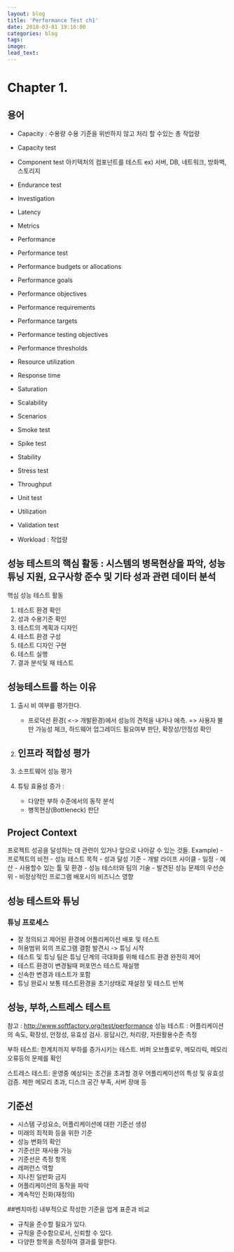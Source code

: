 ```yaml
---
layout: blog
title: 'Performance Test ch1'
date: 2018-03-01 19:16:00
categories: blog
tags: 
image: 
lead_text: 
---
```



# Chapter 1. 

## 용어
- Capacity : 수용량
수용 기준을 위반하지 않고 처리 할 수있는 총 작업량
- Capacity test

- Component test
아키텍처의 컴포넌트를 테스트 
ex) 서버, DB, 네트워크, 방화벽, 스토리지

- Endurance test
- Investigation
- Latency
- Metrics
- Performance
- Performance test
- Performance budgets or allocations
- Performance goals
- Performance objectives
- Performance requirements
- Performance targets
- Performance testing objectives
- Performance thresholds
- Resource utilization
- Response time
- Saturation
- Scalability
- Scenarios
- Smoke test
- Spike test
- Stability
- Stress test
- Throughput
- Unit test
- Utilization
- Validation test
- Workload : 작업량




## 성능 테스트의 핵심 활동 : 시스템의 병목현상을 파악, 성능튜닝 지원, 요구사항 준수 및 기타 성과 관련 데이터 분석

핵심 성능 테스트 활동
1. 테스트 환경 확인
2. 성과 수용기준 확인
3. 테스트의 계획과 디자인
4. 테스트 환경 구성
5. 테스트 디자인 구현
6. 테스트 실행
7. 결과 분석및 재 테스트


## 성능테스트를 하는 이유
1. 출시 비 여부를 평가한다.
    - 프로덕션 환경( <-> 개발환경)에서 성능의 견적을 내거나 에측. => 사용자 불만 가능성 체크, 하드웨어 업그레이드 필요여부 판단, 확장성/안정성 확인
2. 인프라 적합성 평가
    - 
3. 소프트웨어 성능 평가 

4. 튜팅 효율성 증가 : 
    - 다양한 부하 수준에서의 동작 분석
    - 병목현상(Bottleneck) 판단


## Project Context 

프로젝트 성공을 달성하는 데 관련이 있거나 앞으로 나아갈 수 있는 것들.
Example)
    - 프로젝트의 비전
    - 성능 테스트 목적
    - 성과 달성 기준
    - 개발 라이프 사이클
    - 일정
    - 예산
    - 사용할수 있는 툴 및 환경
    - 성능 테스터와 팀의 기술
    - 발견된 성능 문제의 우선순위
    - 비정상적인 프로그램 배포시의 비즈니스 영향

## 성능 테스트와 튜닝

### 튜닝 프로세스
- 잘 정의되고 제어된 환경에 어플리케이션 배포 및 테스트
- 허용범위 외의 프로그램 결함 발견시 -> 튜닝 시작
- 테스트 및 튜닝 팀은 튜닝 단계의 극대화를 위해 테스트 환경 완전히 제어
- 테스트 환경이 변경될때 퍼포먼스 테스트 재실행
- 신속한 변경과 테스트가 포함
- 튜닝 완료시 보통 테스트환경을 초기상태로 재설정 및 테스트 반복

## 성능, 부하,스트레스 테스트 
참고 : http://www.softfactory.org/test/performance
성능 테스트 : 어플리케이션의 속도, 확장성, 안정성, 유효성 검사. 응답시간, 처리량, 자원활용수준 측정

부하 테스트: 한계치까지 부하를 증가시키는 테스트. 버퍼 오브플로우, 메모리릭, 메모리 오류등의 문제를 확인

스트레스 테스트: 운영중 예상되는 조건을 초과할 경우 어플리케이션의 특성 및 유효성 검증. 제한 메모리 초과, 디스크 공간 부족, 서버 장애 등


## 기준선
- 시스템 구성요소, 어플리케이션에 대한 기준선 생성
- 미래의 최적화 등을 위한 기준
- 성능 변화의 확인
- 기준선은 재사용 가능
- 기준선은 측정 항목
- 레퍼런스 역할
- 지나친 일반화 금지
- 어플리케이션의 동작을 파악
- 계속적인 진화(재정의)

##벤치마킹
내부적으로 작성한 기준을 업계 표준과 비교

- 규칙을 준수할 필요가 있다.
- 규칙을 준수함으로서, 신뢰할 수 있다.
- 다양한 항목을 측정하여 결과를 말한다.

















